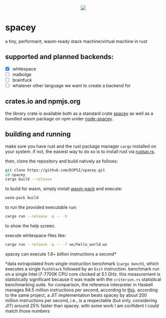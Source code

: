 <div align="center" style="margin:10px;">
<image src="https://raw.githubusercontent.com/D3PSI/spacey/develop/resources/logo.png"></image>
</div>

# spacey
a tiny, performant, wasm-ready stack machine/virtual machine in rust

## supported and planned backends:
- [x] whitespace
- [ ] malbolge
- [ ] brainfuck
- [ ] whatever other language we want to create a backend for

## crates.io and npmjs.org
the library crate is available both as a standard crate [spacey](https://crates.io/crates/spacey) as well as a bundled wasm package on npm under [node-spacey](https://www.npmjs.com/package/node-spacey).

## building and running
make sure you have rust and the rust package manager `cargo` installed on your system. if not, the easiest way to do so is to install rust via [rustup.rs](https://rustup.rs).

then, clone the repository and build natively as follows:

```bash
git clone https://github.com/D3PSI/spacey.git
cd spacey
cargo build --release
```

to build for wasm, simply install [wasm-pack](https://rustwasm.github.io/wasm-pack/installer/) and execute:

```bash
wasm-pack build
```

to run the provided executable run:

```bash
cargo run --release -q -- -h
```

to show the help screen.

execute whitespace-files like:

```bash
cargo run --release -q -- -f ws/hello_world.ws
```

spacey can execute *1.8+ billion* instructions a second\*

\*data extrapolated from single-instruction benchmark (`cargo bench`), which executes a single `PushStack` followed by an `Exit` instruction. benchmark run on a single Intel i7-7700K CPU core clocked at 5.1 GHz. this measurement is statistically significant because it was made with the `criterion.rs` statistical benchmarking suite. for comparison, the reference interpreter in Haskell manages 94.5 million instructions per second, according to [this](https://github.com/CensoredUsername/whitespace-rs). according to the same project, a JIT implementation beats spacey by about 200 million instructions per second, i.e., is a respectable (but only, considering JIT) around 25% faster than spacey. with some work I am confident I could match those numbers
